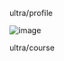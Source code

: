 ultra/profile

![image](https://github.com/taerim0/Doit-next.js/assets/127942413/c92c1de2-4d8e-4d04-b8eb-69d17613af34)

ultra/course

